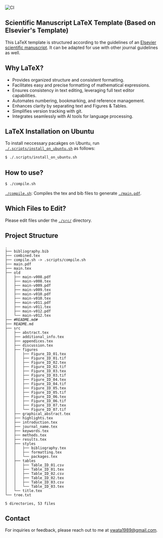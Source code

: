 ![CI](https://github.com/ywatanabe1989/LaTeX-Scientific-Template/actions/workflows/main.yml/badge.svg)

## Scientific Manuscript LaTeX Template (Based on Elsevier's Template)

This LaTeX template is structured according to the guidelines of an [Elsevier scientific manuscript](https://www.elsevier.com/researcher/author/policies-and-guidelines/latex-instructions). It can be adapted for use with other journal guidelines as well.


## Why LaTeX?
- Provides organized structure and consistent formatting.
- Facilitates easy and precise formatting of mathematical expressions.
- Ensures consistency in text editing, leveraging full text editor capabilities.
- Automates numbering, bookmarking, and reference management.
- Enhances clarity by separating text and Figures & Tables.
- Simplifies version tracking with git.
- Integrates seamlessly with AI tools for language processing.

## LaTeX Installation on Ubuntu

To install neccessary pacakges on Ubuntu, run [`./.scripts/install_on_ubuntu.sh`](./scripts/.install_on_ubuntu.sh) as follows:

```bash
$ ./.scripts/install_on_ubuntu.sh
```

## How to use?

``` bash
$ ./compile.sh
```

[`./compile.sh`](./compile.sh): Compiles the tex and bib files to generate [`./main.pdf`](./main.pdf).

## Which Files to Edit?

Please edit files under the [`./src/`](./src/) directory.

## Project Structure

```
.
├── bibliography.bib
├── combined.tex
├── compile.sh -> .scripts/compile.sh
├── main.pdf
├── main.tex
├── old
│   ├── main-v008.pdf
│   ├── main-v008.tex
│   ├── main-v009.pdf
│   ├── main-v009.tex
│   ├── main-v010.pdf
│   ├── main-v010.tex
│   ├── main-v011.pdf
│   ├── main-v011.tex
│   ├── main-v012.pdf
│   └── main-v012.tex
├── #README.md#
├── README.md
├── src
│   ├── abstract.tex
│   ├── additional_info.tex
│   ├── appendices.tex
│   ├── discussion.tex
│   ├── figures
│   │   ├── Figure_ID_01.tex
│   │   ├── Figure_ID_01.tif
│   │   ├── Figure_ID_02.tex
│   │   ├── Figure_ID_02.tif
│   │   ├── Figure_ID_03.tex
│   │   ├── Figure_ID_03.tif
│   │   ├── Figure_ID_04.tex
│   │   ├── Figure_ID_04.tif
│   │   ├── Figure_ID_05.tex
│   │   ├── Figure_ID_05.tif
│   │   ├── Figure_ID_06.tex
│   │   ├── Figure_ID_06.tif
│   │   ├── Figure_ID_07.tex
│   │   └── Figure_ID_07.tif
│   ├── graphical_abstract.tex
│   ├── highlights.tex
│   ├── introduction.tex
│   ├── journal_name.tex
│   ├── keywords.tex
│   ├── methods.tex
│   ├── results.tex
│   ├── styles
│   │   ├── bibliography.tex
│   │   ├── formatting.tex
│   │   └── packages.tex
│   ├── tables
│   │   ├── Table_ID_01.csv
│   │   ├── Table_ID_01.tex
│   │   ├── Table_ID_02.csv
│   │   ├── Table_ID_02.tex
│   │   ├── Table_ID_03.csv
│   │   └── Table_ID_03.tex
│   └── title.tex
└── tree.txt

5 directories, 53 files
```

## Contact

For inquiries or feedback, please reach out to me at ywata1989@gmail.com.
